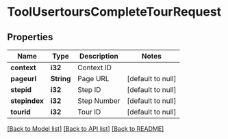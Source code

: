 # ToolUsertoursCompleteTourRequest

## Properties

Name | Type | Description | Notes
------------ | ------------- | ------------- | -------------
**context** | **i32** | Context ID | 
**pageurl** | **String** | Page URL | [default to null]
**stepid** | **i32** | Step ID | [default to null]
**stepindex** | **i32** | Step Number | [default to null]
**tourid** | **i32** | Tour ID | [default to null]

[[Back to Model list]](../README.md#documentation-for-models) [[Back to API list]](../README.md#documentation-for-api-endpoints) [[Back to README]](../README.md)


